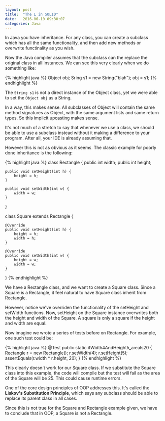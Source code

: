 ```yaml
---
layout: post
title:  "The L in SOLID"
date:   2016-06-10 09:30:07
categories: Java
---
```

In Java you have inheritance. For any class, you can create a subclass which has all the same functionality, and then add new methods or overwrite functinality as you wish.

Now the Java compiler assumes that the subclass can the replace the original class in all instances. We can see this very clearly when we do something like:

{% highlight java %}
Object obj;
Sring s1 = new String("blah");
obj = s1;
{% endhighlight %}

The `String s1` is not a direct instance of the Object class, yet we were able to set the `Object obj` as a String.

In a way, this makes sense. All subclasses of Object will contain the same method signatures as Object, with the same argument lists and same return types. So this implicit upcasting makes sense.

It's not much of a stretch to say that whenever we use a class, we should be able to use a subclass instead without it making a difference to your program. After all, your IDE is already assuming that.

However this is not as obvious as it seems. The classic example for poorly done inheritance is the following:

{% highlight java %}
class Rectangle {
    public int width;
    public int height;

    public void setHeight(int h) {
        height = h;
    }

    public void setWidth(int w) {
        width = w;
    }
}

class Square extends Rectangle {

    @Override
    public void setHeight(int h) {
        height = h;
        width = h;
    }

    @Override
    public void setWidth(int w) {
        height = w;
        width = w;
    }
}
{% endhighlight %}

We have a Rectangle class, and we want to create a Square class. Since a Square is a Rectangle, it feel natural to have Square class inherit from Rectangle.

However, notice we've overriden the functionality of the setHeight and setWidth functions. Now, setHeight on the Square instance overwrites both the height and width of the Square. A square is only a square if the height and width are equal.

Now imagine we wrote a series of tests before on Rectangle. For example, one such test could be:

{% highlight java %}
@Test
public static ifWidth4AndHeight5_areaIs20 {
    Rectangle r = new Rectangle();
    r.setWidth(4);
    r.setHeight(5);
    assertEquals(r.width * r.height, 20);
}
{% endhighlight %}

This clearly doesn't work for our Square class. If we substitute the Square class into this example, the code will compile but the test will fail as the area of the Square will be 25. This could cause runtime errors.

One of the core design principles of OOP addresses this. It's called the **Liskov's Substitution Principle**, which says any subclass should be able to replace its parent class in all cases. 

Since this is not true for the Square and Rectangle example given, we have to conclude that in OOP, a Square is not a Rectangle.
